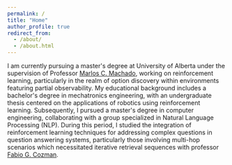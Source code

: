 ```yaml
---
permalink: /
title: "Home"
author_profile: true
redirect_from: 
  - /about/
  - /about.html
---
```


I am currently pursuing a master's degree at University of Alberta under the supervision of Professor [Marlos C. Machado](https://webdocs.cs.ualberta.ca/~machado/), working on reinforcement learning, particularly in the realm of option discovery within environments featuring partial observability. My educational background includes a bachelor's degree in mechatronics engineering, with an undergraduate thesis centered on the applications of robotics using reinforcement learning. Subsequently, I pursued a master's degree in computer engineering, collaborating with a group specialized in Natural Language Processing (NLP). During this period, I studied the integration of reinforcement learning techniques for addressing complex questions in question answering systems, particularly those involving multi-hop scenarios which necessitated iterative retrieval sequences with professor [Fabio G. Cozman](http://sites.poli.usp.br/p/fabio.cozman/). 

